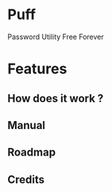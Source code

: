 # Puff

Password Utility Free Forever

# Features

## How does it work ?

## Manual

## Roadmap



## Credits
